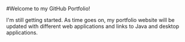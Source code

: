 #Welcome to my GitHub Portfolio!

I'm still getting started. As time goes on, my portfolio website will be updated with different web applications and links to Java and desktop applications.